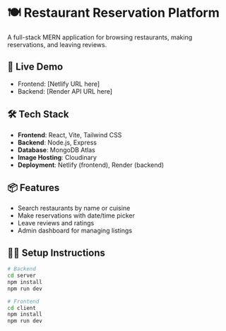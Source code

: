 # 🍽️ Restaurant Reservation Platform

A full-stack MERN application for browsing restaurants, making reservations, and leaving reviews.

## 🚀 Live Demo

- Frontend: [Netlify URL here]
- Backend: [Render API URL here]

## 🛠️ Tech Stack

- **Frontend**: React, Vite, Tailwind CSS
- **Backend**: Node.js, Express
- **Database**: MongoDB Atlas
- **Image Hosting**: Cloudinary
- **Deployment**: Netlify (frontend), Render (backend)

## 📦 Features

- Search restaurants by name or cuisine
- Make reservations with date/time picker
- Leave reviews and ratings
- Admin dashboard for managing listings

## 🧑‍💻 Setup Instructions

```bash
# Backend
cd server
npm install
npm run dev

# Frontend
cd client
npm install
npm run dev
